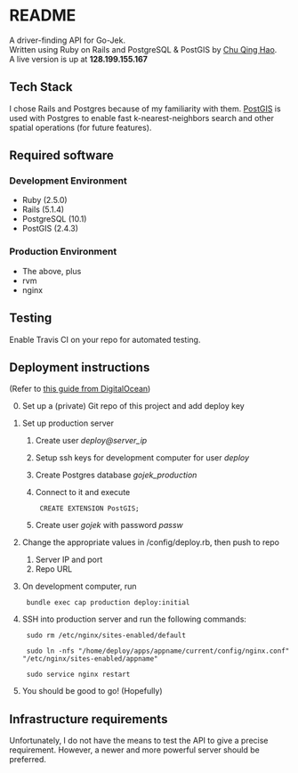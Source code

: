 # README

A driver-finding API for Go-Jek.  
Written using Ruby on Rails and PostgreSQL & PostGIS by [Chu Qing Hao](http://qinghao1.com).  
A live version is up at **128.199.155.167**

## Tech Stack
I chose Rails and Postgres because of my familiarity with them.
[PostGIS](http://postgis.net) is used with Postgres to enable fast
k-nearest-neighbors search and other spatial operations (for future features).

## Required software
### Development Environment
- Ruby (2.5.0)
- Rails (5.1.4)
- PostgreSQL (10.1)
- PostGIS (2.4.3)

### Production Environment
- The above, plus
- rvm
- nginx

## Testing
Enable Travis CI on your repo for automated testing.

## Deployment instructions
(Refer to [this guide from DigitalOcean](https://www.digitalocean.com/community/tutorials/deploying-a-rails-app-on-ubuntu-14-04-with-capistrano-nginx-and-puma))

0. Set up a (private) Git repo of this project and add deploy key
1. Set up production server
    1. Create user *deploy@server_ip*
    2. Setup ssh keys for development computer for user *deploy* 
    3. Create Postgres database *gojek_production*
    4. Connect to it and execute 

            CREATE EXTENSION PostGIS;

    5. Create user *gojek* with password *passw*
2. Change the appropriate values in /config/deploy.rb, then push to repo
    1. Server IP and port
    2. Repo URL
3. On development computer, run

        bundle exec cap production deploy:initial

4. SSH into production server and run the following commands:  

        sudo rm /etc/nginx/sites-enabled/default

        sudo ln -nfs "/home/deploy/apps/appname/current/config/nginx.conf" "/etc/nginx/sites-enabled/appname"

        sudo service nginx restart

5. You should be good to go! (Hopefully)

## Infrastructure requirements
Unfortunately, I do not have the means to test the API to give a precise requirement. However, a newer and more powerful server should be preferred.
